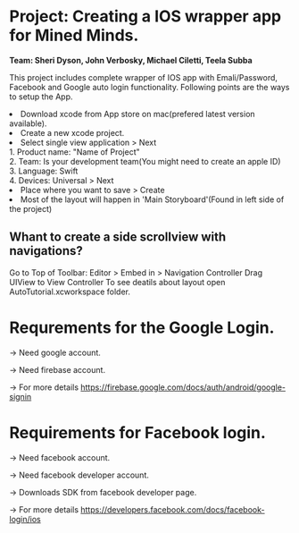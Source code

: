<h1>Project: Creating a IOS wrapper app for Mined Minds.</h1>
<b>Team: Sheri Dyson, John Verbosky, Michael Ciletti, Teela Subba</b>

This project includes complete wrapper of IOS app with Emali/Password, Facebook and Google auto login functionality. Following points are the ways to setup the App.

<li>Download xcode from App store on mac(prefered latest version available).</li>
<li>Create a new xcode project.</li>
<li>Select single view application > Next</li>
        1. Product name: "Name of Project" <br> 
        2. Team: Is your development team(You might need to create an apple ID) <br>
        3. Language: Swift <br>
        4. Devices: Universal > Next
<li>Place where you want to save > Create</li>
<li>Most of the layout will happen in 'Main Storyboard'(Found in left side of the project)</li>

<h2>Whant to create a side scrollview with navigations?</h2>
Go to Top of Toolbar:
Editor > Embed in > Navigation Controller
Drag UIView to View Controller 
To see deatils about layout open AutoTutorial.xcworkspace folder.

<h1>Requrements for the Google Login.</h1>
 -> Need google account.

 -> Need firebase account.

 -> For more details https://firebase.google.com/docs/auth/android/google-signin

<h1>Requirements for Facebook login.</h1>
-> Need facebook account.

-> Need facebook developer account.

-> Downloads SDK from facebook developer page.

-> For more details https://developers.facebook.com/docs/facebook-login/ios